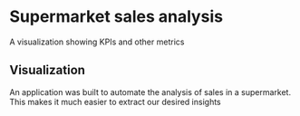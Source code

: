 # Supermarket sales analysis
A visualization showing KPIs and other metrics

## Visualization

An application was built to automate the analysis of sales in a supermarket.
This makes it much easier to extract our desired insights
